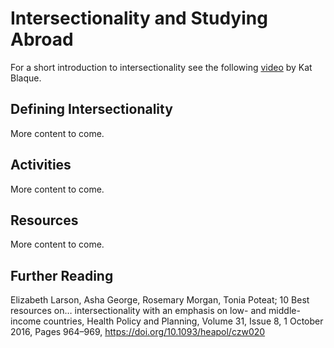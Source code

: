 # Intersectionality and Studying Abroad

For a short introduction to intersectionality see the following [video](https://www.youtube.com/watch?v=lEeP_3vmdBY) by Kat Blaque.  

## Defining Intersectionality

More content to come.

## Activities

More content to come.

## Resources

More content to come.

## Further Reading

Elizabeth Larson, Asha George, Rosemary Morgan, Tonia Poteat; 10 Best resources on… intersectionality with an emphasis on low- and middle-income countries, Health Policy and Planning, Volume 31, Issue 8, 1 October 2016, Pages 964–969, https://doi.org/10.1093/heapol/czw020

